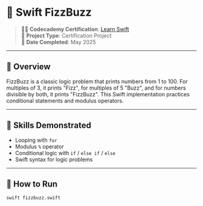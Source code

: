 # 🔢 Swift FizzBuzz

> 👨‍🎓 **Codecademy Certification**: [Learn Swift](https://www.codecademy.com/courses/learn-swift/projects/swift-fizzbuzz)  
> 📁 **Project Type**: Certification Project  
> 📅 **Date Completed**: May 2025  

---

## 🧠 Overview

FizzBuzz is a classic logic problem that prints numbers from 1 to 100. For multiples of 3, it prints "Fizz", for multiples of 5 "Buzz", and for numbers divisible by both, it prints "FizzBuzz". This Swift implementation practices conditional statements and modulus operators.

---

## 🧱 Skills Demonstrated

- Looping with `for`  
- Modulus `%` operator  
- Conditional logic with `if` / `else if` / `else`  
- Swift syntax for logic problems

---

## 🚀 How to Run

```bash
swift fizzbuzz.swift
